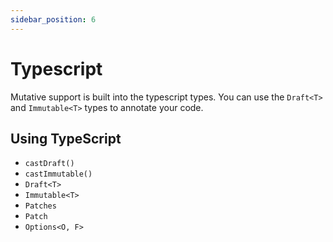 ```yaml
---
sidebar_position: 6
---
```


# Typescript

Mutative support is built into the typescript types. You can use the `Draft<T>` and `Immutable<T>` types to annotate your code.

## Using TypeScript

- `castDraft()`
- `castImmutable()`
- `Draft<T>`
- `Immutable<T>`
- `Patches`
- `Patch`
- `Options<O, F>`
